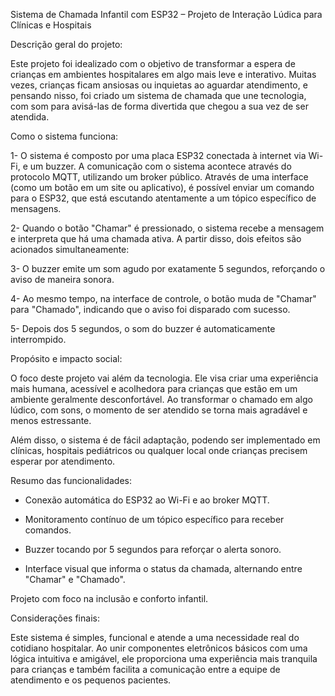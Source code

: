 Sistema de Chamada Infantil com ESP32 – Projeto de Interação Lúdica para Clínicas e Hospitais

Descrição geral do projeto:

Este projeto foi idealizado com o objetivo de transformar a espera de crianças em ambientes hospitalares em algo mais leve e interativo. Muitas vezes, crianças ficam ansiosas ou inquietas ao aguardar atendimento, e pensando nisso, foi criado um sistema de chamada que une tecnologia, com som para avisá-las de forma divertida que chegou a sua vez de ser atendida.

Como o sistema funciona:

1- O sistema é composto por uma placa ESP32 conectada à internet via Wi-Fi, e um buzzer. A comunicação com o sistema acontece através do protocolo MQTT, utilizando um broker público. Através de uma interface (como um botão em um site ou aplicativo), é possível enviar um comando para o ESP32, que está escutando atentamente a um tópico específico de mensagens.

2- Quando o botão "Chamar" é pressionado, o sistema recebe a mensagem e interpreta que há uma chamada ativa. A partir disso, dois efeitos são acionados simultaneamente:

3- O buzzer emite um som agudo por exatamente 5 segundos, reforçando o aviso de maneira sonora.

4- Ao mesmo tempo, na interface de controle, o botão muda de "Chamar" para "Chamado", indicando que o aviso foi disparado com sucesso.

5- Depois dos 5 segundos, o som do buzzer é automaticamente interrompido.

Propósito e impacto social:

O foco deste projeto vai além da tecnologia. Ele visa criar uma experiência mais humana, acessível e acolhedora para crianças que estão em um ambiente geralmente desconfortável. Ao transformar o chamado em algo lúdico, com sons, o momento de ser atendido se torna mais agradável e menos estressante.

Além disso, o sistema é de fácil adaptação, podendo ser implementado em clínicas, hospitais pediátricos ou qualquer local onde crianças precisem esperar por atendimento.

Resumo das funcionalidades:

- Conexão automática do ESP32 ao Wi-Fi e ao broker MQTT.

- Monitoramento contínuo de um tópico específico para receber comandos.

- Buzzer tocando por 5 segundos para reforçar o alerta sonoro.

- Interface visual que informa o status da chamada, alternando entre "Chamar" e "Chamado".

Projeto com foco na inclusão e conforto infantil.

Considerações finais:

Este sistema é simples, funcional e atende a uma necessidade real do cotidiano hospitalar. Ao unir componentes eletrônicos básicos com uma lógica intuitiva e amigável, ele proporciona uma experiência mais tranquila para crianças e também facilita a comunicação entre a equipe de atendimento e os pequenos pacientes.
